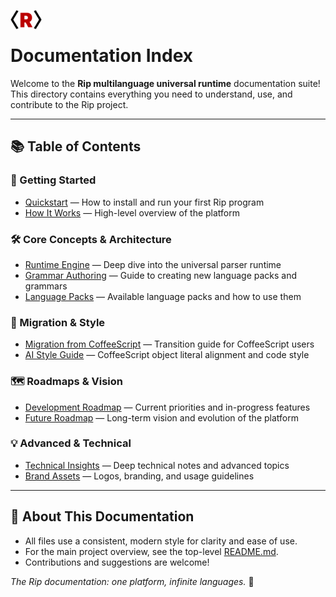 <img src="assets/logos/rip-icon-512wa.png" style="width:50px;float:left;" /><br>

# Documentation Index

Welcome to the **Rip multilanguage universal runtime** documentation suite! This directory contains everything you need to understand, use, and contribute to the Rip project.

---

## 📚 Table of Contents

### 🚀 Getting Started
- [Quickstart](./quickstart.md) — How to install and run your first Rip program
- [How It Works](./how-it-works.md) — High-level overview of the platform

### 🛠️ Core Concepts & Architecture
- [Runtime Engine](./runtime-engine.md) — Deep dive into the universal parser runtime
- [Grammar Authoring](./grammar-authoring.md) — Guide to creating new language packs and grammars
- [Language Packs](./language-packs.md) — Available language packs and how to use them

### 🔄 Migration & Style
- [Migration from CoffeeScript](./migration-coffeescript.md) — Transition guide for CoffeeScript users
- [AI Style Guide](./ai-style-guide.md) — CoffeeScript object literal alignment and code style

### 🗺️ Roadmaps & Vision
- [Development Roadmap](./development-roadmap.md) — Current priorities and in-progress features
- [Future Roadmap](./future-roadmap.md) — Long-term vision and evolution of the platform

### 💡 Advanced & Technical
- [Technical Insights](./technical-insights.md) — Deep technical notes and advanced topics
- [Brand Assets](./brand-assets.md) — Logos, branding, and usage guidelines

---

## 📝 About This Documentation
- All files use a consistent, modern style for clarity and ease of use.
- For the main project overview, see the top-level [README.md](../README.md).
- Contributions and suggestions are welcome!

*The Rip documentation: one platform, infinite languages.* 🚀